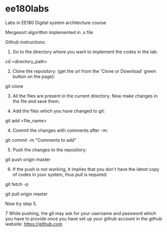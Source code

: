 # ee180labs
Labs in EE180 Digital system architecture course

Mergesort algorithm implemented in .s file

Github instructions:
1. Go to the directory where you want to implement the codes in the lab:

cd <directory_path>

2. Clone the repository: (get the url from the 'Clone or Download' green button on the page):

git clone <url>

3. All the files are present in the current directory. Now make changes in the file and save them.

4. Add the files which you have changed to git:

git add <file_name>

4. Commit the changes with comments after -m:

git commit -m "Comments to add"

5. Push the changes to the repository:

git push origin master

6. If the push is not working, it implies that you don't have the latest copy of codes in your system, thus pull is required:

git fetch -p

git pull origin master

Now try step 5.

7 While pushing, the git may ask for your username and password which you have to provide once you have set up your github 
account in the github website: https://github.com
